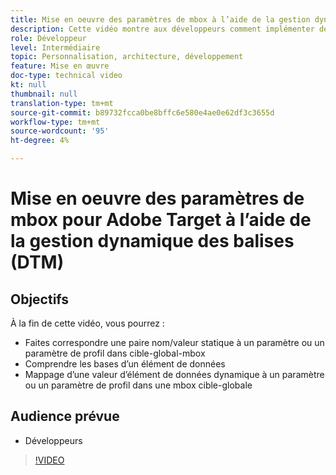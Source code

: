 ```yaml
---
title: Mise en oeuvre des paramètres de mbox à l’aide de la gestion dynamique des balises
description: Cette vidéo montre aux développeurs comment implémenter des paramètres de mbox à l’aide de l’Activation d’Adobe, anciennement connue sous le nom de gestion dynamique des balises (DTM) Adobe.
role: Développeur
level: Intermédiaire
topic: Personnalisation, architecture, développement
feature: Mise en œuvre
doc-type: technical video
kt: null
thumbnail: null
translation-type: tm+mt
source-git-commit: b89732fcca0be8bffc6e580e4ae0e62df3c3655d
workflow-type: tm+mt
source-wordcount: '95'
ht-degree: 4%

---
```



# Mise en oeuvre des paramètres de mbox pour Adobe Target à l’aide de la gestion dynamique des balises (DTM)

## Objectifs

À la fin de cette vidéo, vous pourrez :

* Faites correspondre une paire nom/valeur statique à un paramètre ou un paramètre de profil dans cible-global-mbox
* Comprendre les bases d’un élément de données
* Mappage d’une valeur d’élément de données dynamique à un paramètre ou un paramètre de profil dans une mbox cible-globale

## Audience prévue

* Développeurs

>[!VIDEO](https://video.tv.adobe.com/v/17383/?quality=12)